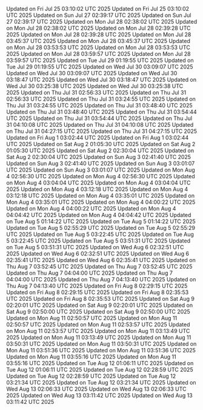 Updated on Fri Jul 25 03:10:02 UTC 2025
Updated on Fri Jul 25 03:10:02 UTC 2025
Updated on Sun Jul 27 02:39:17 UTC 2025
Updated on Sun Jul 27 02:39:17 UTC 2025
Updated on Mon Jul 28 02:38:02 UTC 2025
Updated on Mon Jul 28 02:38:02 UTC 2025
Updated on Mon Jul 28 02:39:28 UTC 2025
Updated on Mon Jul 28 02:39:28 UTC 2025
Updated on Mon Jul 28 03:45:37 UTC 2025
Updated on Mon Jul 28 03:45:37 UTC 2025
Updated on Mon Jul 28 03:53:53 UTC 2025
Updated on Mon Jul 28 03:53:53 UTC 2025
Updated on Mon Jul 28 03:59:57 UTC 2025
Updated on Mon Jul 28 03:59:57 UTC 2025
Updated on Tue Jul 29 01:19:55 UTC 2025
Updated on Tue Jul 29 01:19:55 UTC 2025
Updated on Wed Jul 30 03:09:07 UTC 2025
Updated on Wed Jul 30 03:09:07 UTC 2025
Updated on Wed Jul 30 03:18:47 UTC 2025
Updated on Wed Jul 30 03:18:47 UTC 2025
Updated on Wed Jul 30 03:25:38 UTC 2025
Updated on Wed Jul 30 03:25:38 UTC 2025
Updated on Thu Jul 31 02:56:33 UTC 2025
Updated on Thu Jul 31 02:56:33 UTC 2025
Updated on Thu Jul 31 03:24:55 UTC 2025
Updated on Thu Jul 31 03:24:55 UTC 2025
Updated on Thu Jul 31 03:48:40 UTC 2025
Updated on Thu Jul 31 03:48:40 UTC 2025
Updated on Thu Jul 31 03:54:44 UTC 2025
Updated on Thu Jul 31 03:54:44 UTC 2025
Updated on Thu Jul 31 04:10:08 UTC 2025
Updated on Thu Jul 31 04:10:08 UTC 2025
Updated on Thu Jul 31 04:27:15 UTC 2025
Updated on Thu Jul 31 04:27:15 UTC 2025
Updated on Fri Aug  1 03:02:44 UTC 2025
Updated on Fri Aug  1 03:02:44 UTC 2025
Updated on Sat Aug  2 01:05:30 UTC 2025
Updated on Sat Aug  2 01:05:30 UTC 2025
Updated on Sat Aug  2 02:30:04 UTC 2025
Updated on Sat Aug  2 02:30:04 UTC 2025
Updated on Sun Aug  3 02:41:40 UTC 2025
Updated on Sun Aug  3 02:41:40 UTC 2025
Updated on Sun Aug  3 03:01:07 UTC 2025
Updated on Sun Aug  3 03:01:07 UTC 2025
Updated on Mon Aug  4 02:56:30 UTC 2025
Updated on Mon Aug  4 02:56:30 UTC 2025
Updated on Mon Aug  4 03:04:04 UTC 2025
Updated on Mon Aug  4 03:04:04 UTC 2025
Updated on Mon Aug  4 03:12:18 UTC 2025
Updated on Mon Aug  4 03:12:18 UTC 2025
Updated on Mon Aug  4 03:35:01 UTC 2025
Updated on Mon Aug  4 03:35:01 UTC 2025
Updated on Mon Aug  4 04:00:22 UTC 2025
Updated on Mon Aug  4 04:00:22 UTC 2025
Updated on Mon Aug  4 04:04:42 UTC 2025
Updated on Mon Aug  4 04:04:42 UTC 2025
Updated on Tue Aug  5 01:14:22 UTC 2025
Updated on Tue Aug  5 01:14:22 UTC 2025
Updated on Tue Aug  5 02:55:29 UTC 2025
Updated on Tue Aug  5 02:55:29 UTC 2025
Updated on Tue Aug  5 03:22:45 UTC 2025
Updated on Tue Aug  5 03:22:45 UTC 2025
Updated on Tue Aug  5 03:51:31 UTC 2025
Updated on Tue Aug  5 03:51:31 UTC 2025
Updated on Wed Aug  6 02:32:51 UTC 2025
Updated on Wed Aug  6 02:32:51 UTC 2025
Updated on Wed Aug  6 02:35:41 UTC 2025
Updated on Wed Aug  6 02:35:41 UTC 2025
Updated on Thu Aug  7 03:52:45 UTC 2025
Updated on Thu Aug  7 03:52:45 UTC 2025
Updated on Thu Aug  7 04:04:00 UTC 2025
Updated on Thu Aug  7 04:04:00 UTC 2025
Updated on Thu Aug  7 04:13:40 UTC 2025
Updated on Thu Aug  7 04:13:40 UTC 2025
Updated on Fri Aug  8 02:29:15 UTC 2025
Updated on Fri Aug  8 02:29:15 UTC 2025
Updated on Fri Aug  8 02:35:53 UTC 2025
Updated on Fri Aug  8 02:35:53 UTC 2025
Updated on Sat Aug  9 02:20:01 UTC 2025
Updated on Sat Aug  9 02:20:01 UTC 2025
Updated on Sat Aug  9 02:50:00 UTC 2025
Updated on Sat Aug  9 02:50:00 UTC 2025
Updated on Mon Aug 11 02:50:57 UTC 2025
Updated on Mon Aug 11 02:50:57 UTC 2025
Updated on Mon Aug 11 02:53:57 UTC 2025
Updated on Mon Aug 11 02:53:57 UTC 2025
Updated on Mon Aug 11 03:13:49 UTC 2025
Updated on Mon Aug 11 03:13:49 UTC 2025
Updated on Mon Aug 11 03:50:31 UTC 2025
Updated on Mon Aug 11 03:50:31 UTC 2025
Updated on Mon Aug 11 03:51:36 UTC 2025
Updated on Mon Aug 11 03:51:36 UTC 2025
Updated on Mon Aug 11 03:55:16 UTC 2025
Updated on Mon Aug 11 03:55:16 UTC 2025
Updated on Tue Aug 12 01:06:11 UTC 2025
Updated on Tue Aug 12 01:06:11 UTC 2025
Updated on Tue Aug 12 02:28:59 UTC 2025
Updated on Tue Aug 12 02:28:59 UTC 2025
Updated on Tue Aug 12 03:21:34 UTC 2025
Updated on Tue Aug 12 03:21:34 UTC 2025
Updated on Wed Aug 13 02:06:33 UTC 2025
Updated on Wed Aug 13 02:06:33 UTC 2025
Updated on Wed Aug 13 03:11:42 UTC 2025
Updated on Wed Aug 13 03:11:42 UTC 2025
